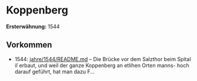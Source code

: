 # Koppenberg

**Ersterwähnung:** 1544

## Vorkommen
- 1544: [jahre/1544/README.md](../jahre/1544/README.md) – Die Brücke vor dem Salzthor beim Spital iſ erbaut,
und weil der ganze Koppenberg an etlihen Orten manns-
hoch darauf geführt, hat man dazu F...
